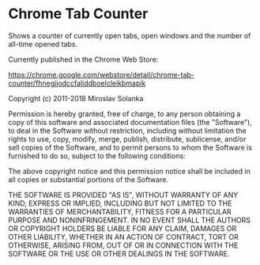 Chrome Tab Counter
==================

Shows a counter of currently open tabs, open windows and the number of all-time opened tabs.

Currently published in the Chrome Web Store:

https://chrome.google.com/webstore/detail/chrome-tab-counter/fhnegjjodccfaliddboelcleikbmapik



Copyright (c) 2011-2018 Miroslav Solanka

Permission is hereby granted, free of charge, to any person obtaining a copy of this software and associated documentation files (the "Software"), to deal in the Software without restriction, including without limitation the rights to use, copy, modify, merge, publish, distribute, sublicense, and/or sell copies of the Software, and to permit persons to whom the Software is furnished to do so, subject to the following conditions:

The above copyright notice and this permission notice shall be included in all copies or substantial portions of the Software.

THE SOFTWARE IS PROVIDED "AS IS", WITHOUT WARRANTY OF ANY KIND, EXPRESS OR IMPLIED, INCLUDING BUT NOT LIMITED TO THE WARRANTIES OF MERCHANTABILITY, FITNESS FOR A PARTICULAR PURPOSE AND NONINFRINGEMENT. IN NO EVENT SHALL THE AUTHORS OR COPYRIGHT HOLDERS BE LIABLE FOR ANY CLAIM, DAMAGES OR OTHER LIABILITY, WHETHER IN AN ACTION OF CONTRACT, TORT OR OTHERWISE, ARISING FROM, OUT OF OR IN CONNECTION WITH THE SOFTWARE OR THE USE OR OTHER DEALINGS IN THE SOFTWARE.
